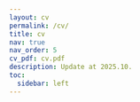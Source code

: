 ```yaml
---
layout: cv
permalink: /cv/
title: cv
nav: true
nav_order: 5
cv_pdf: cv.pdf
description: Update at 2025.10.
toc:
  sidebar: left
---
```

